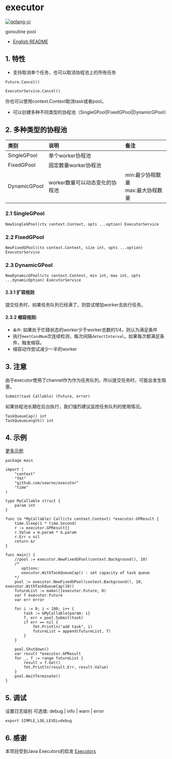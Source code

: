 # executor
[![golang-ci](https://github.com/vearne/executor/actions/workflows/golang-ci.yml/badge.svg)](https://github.com/vearne/executor/actions/workflows/golang-ci.yml)

goroutine pool

* [English README](https://github.com/vearne/executor/blob/master/README_en.md)

## 1. 特性
* 支持取消单个任务，也可以取消协程池上的所有任务
```
Future.Cancel()
```
```
ExecutorService.Cancel()
```
你也可以使用context.Context取消task或者pool。

* 可以创建多种不同类型的协程池（SingleGPool|FixedGPool|DynamicGPool）

## 2. 多种类型的协程池
|类别| 说明           | 备注                     |
|:---|:-------------|:-----------------------|
|SingleGPool| 单个worker协程池      |                        |
|FixedGPool| 固定数量worker协程池      |                        |
|DynamicGPool| worker数量可以动态变化的协程池 | min:最少协程数量<br/> max:最大协程数量 |

### 2.1 SingleGPool
```
NewSingleGPool(ctx context.Context, opts ...option) ExecutorService
```

### 2.2 FixedGPool
```
NewFixedGPool(ctx context.Context, size int, opts ...option) ExecutorService
```
### 2.3 DynamicGPool
```
NewDynamicGPool(ctx context.Context, min int, max int, opts ...dynamicOption) ExecutorService
```
#### 2.3.1 扩容规则
提交任务时，如果任务队列已经满了，则尝试增加worker去执行任务。

#### 2.3.2 缩容规则:
* `条件`: 如果处于忙碌状态的worker少于worker总数的1/4，则认为满足条件
* 执行`meetCondNum`次连续检测，每次间隔`detectInterval`。如果每次都满足条件，触发缩容。
* 缩容动作尝试减少一半的worker

## 3. 注意
由于executor使用了channel作为作为任务队列，所以提交任务时，可能会发生阻塞。
```
Submit(task Callable) (Future, error)
```
如果协程池长期在后台执行，我们强烈建议监控任务队列的使用情况。
```
TaskQueueCap() int
TaskQueueLength() int
```

## 4. 示例
[更多示例](https://github.com/vearne/executor/tree/main/example)
```
package main

import (
	"context"
	"fmt"
	"github.com/vearne/executor"
	"time"
)

type MyCallable struct {
	param int
}

func (m *MyCallable) Call(ctx context.Context) *executor.GPResult {
	time.Sleep(1 * time.Second)
	r := executor.GPResult{}
	r.Value = m.param * m.param
	r.Err = nil
	return &r
}

func main() {
	//pool := executor.NewFixedGPool(context.Background(), 10)
	/*
	   options:
	   executor.WithTaskQueueCap() : set capacity of task queue
	*/
	pool := executor.NewFixedGPool(context.Background(), 10, executor.WithTaskQueueCap(10))
	futureList := make([]executor.Future, 0)
	var f executor.Future
	var err error

	for i := 0; i < 100; i++ {
		task := &MyCallable{param: i}
		f, err = pool.Submit(task)
		if err == nil {
			fmt.Println("add task", i)
			futureList = append(futureList, f)
		}
	}

	pool.Shutdown()
	var result *executor.GPResult
	for _, f := range futureList {
		result = f.Get()
		fmt.Println(result.Err, result.Value)
	}
	pool.WaitTerminate()
}
```

## 5. 调试
设置日志级别
可选值: debug | info | warn | error
```
export SIMPLE_LOG_LEVEL=debug
```

## 6. 感谢
本项目受到Java Executors的启发
[Executors](https://docs.oracle.com/en/java/javase/11/docs/api/java.base/java/util/concurrent/Executors.html)